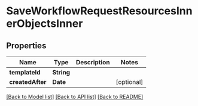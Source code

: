 # SaveWorkflowRequestResourcesInnerObjectsInner

## Properties
Name | Type | Description | Notes
------------ | ------------- | ------------- | -------------
**templateId** | **String** |  | 
**createdAfter** | **Date** |  | [optional] 

[[Back to Model list]](../README.md#documentation-for-models) [[Back to API list]](../README.md#documentation-for-api-endpoints) [[Back to README]](../README.md)


